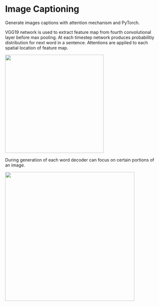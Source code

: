 # Image Captioning

Generate images captions with attention mechanism and PyTorch.

VGG19 network is used to extract feature map from fourth convolutional layer before max pooling. At each timestep network produces probabilitiy distribution for next word in a sentence. Attentions are applied to each spatial location of feature map.

<img src="https://s9.postimg.org/g0zqqhyy7/image.png" width="320"> 

During generation of each word decoder can focus on certain portions of an image.

<img src="https://s9.postimg.org/668lkdagf/img_-_Kopia.png" width="420"> 
